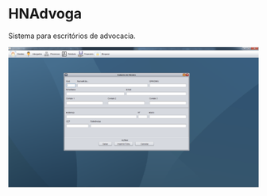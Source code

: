 # HNAdvoga
Sistema para escritórios de advocacia.


<img src="src/br/com/Imagens/hnAdvoga_cadastro_cliente.png">